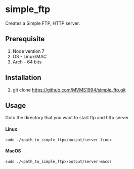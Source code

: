 # simple_ftp
Creates a Simple FTP, HTTP server.

## Prerequisite
1. Node version 7
2. OS - Linux/MAC
3. Arch - 64 bits

## Installation
1. git clone https://github.com/MVMS1994/simple_ftp.git

## Usage
Goto the directory that you want to start ftp and http server
#### Linux
`sudo ./<path_to_simple_ftp>/output/server-linux`

#### MacOS
`sudo ./<path_to_simple_ftp>/output/server-macos`
